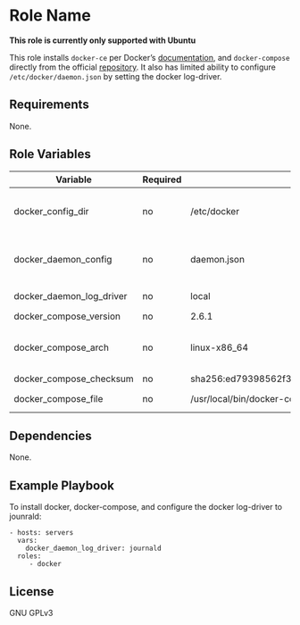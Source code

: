 Role Name
=========

**This role is currently only supported with Ubuntu**

This role installs `docker-ce` per Docker’s [documentation](https://docs.docker.com/engine/install/ubuntu/),
and `docker-compose` directly from the official [repository](https://github.com/docker/compose/releases).
It also has limited ability to configure `/etc/docker/daemon.json` by setting the docker log-driver.

Requirements
------------

None.

Role Variables
--------------

| Variable                  | Required  | Default       | Comments                                  |
|---------------------------|-----------|---------------|-------------------------------------------|
| docker_config_dir         | no        | /etc/docker   | It’s not recommended you change this      |
| docker_daemon_config      | no        | daemon.json   | It’s not recommended you change this      |
| docker_daemon_log_driver  | no        | local         | See the official [docs](https://docs.docker.com/config/containers/logging/configure/) |
| docker_compose_version    | no        | 2.6.1         |                                           |
| docker_compose_arch       | no        | linux-x86_64  | See the docker-compose release [page](https://github.com/docker/compose/releases) |
| docker_compose_checksum   | no        | sha256:ed79398562f3a80a5d8c068fde14b0b12101e80b494aabb2b3533eaa10599e0f |
| docker_compose_file       | no        | /usr/local/bin/docker-compose | Where to install          |

Dependencies
------------

None.

Example Playbook
----------------

To install docker, docker-compose, and configure the docker log-driver to jounrald:

    - hosts: servers
      vars:
        docker_daemon_log_driver: journald
      roles:
         - docker

License
-------

GNU GPLv3
